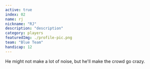 ```yaml
---
active: true
index: 02
name: rj
nickname: "RJ"
description: "description"
category: players
featuredImg: ./profile-pic.png
team: "Blue Team"
handicap: 12
---
```



He might not make a lot of noise, but he'll make the crowd go crazy. 